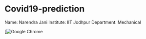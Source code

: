 # Covid19-prediction

Name: Narendra Jani
Institute: IIT Jodhpur
Department: Mechanical

[![Google Chrome](https://narendra-027.github.io/covid19.github.io/)
